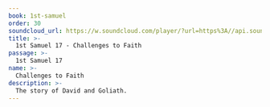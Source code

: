 ```yaml
---
book: 1st-samuel
order: 30
soundcloud_url: https://w.soundcloud.com/player/?url=https%3A//api.soundcloud.com/tracks/
title: >-
  1st Samuel 17 - Challenges to Faith
passage: >-
  1st Samuel 17
name: >-
  Challenges to Faith
description: >-
  The story of David and Goliath.
---
```


